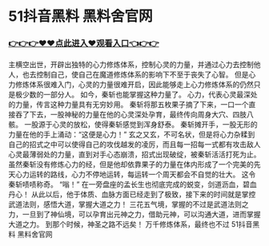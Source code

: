 # 51抖音黑料 黑料舍官网

### <a href="https://github.com/haijv/aiqi/issues/1">👉👉👉♥♥点此进入♥观看入口👈👉👉</a>


主横空出世，开辟出独特的心力修炼体系，控制心灵的力量，并通过心力去控制他人，也去控制自己，使自己在魔道修炼体系的影响下不至于丧失了心智。
    但是心力修炼体系很难入门，心灵的力量很难开启，因此能够走上心力修炼体系的仍然只是极少数的一部分人。
    如今，秦斩也能掌握这种力量了。
    心力，代表心灵最深处的力量，传言这种力量具有无穷妙用。
    秦斩将那五枚果子摘了下来，一口一个直接吞了下去，一股神秘的力量在他的心灵深处孕育，最终传向周身大穴、四肢八骸。
    一股源于心灵的放松，使得秦斩感觉到浑身舒泰。
    秦斩摊开手，一股无形的力量在他的手上涌动：“这便是心力！”
    玄之又玄，不可名状，但是将心力杂糅到自己的招式之中可以使得自己的攻伐越发的凌厉，而且每一招每一式都有攻击敌人心灵最薄弱处的力量，直到对手心态崩溃，招式出现破绽，被秦斩活活打死为止。
    虽然秦斩没有修炼心力的经，但是他却依靠果子的力量在体内形成了一个完美的先天心力运转的路线，心力不停地运转，每运转一个周天都会不自觉的壮大。
    这令秦斩啧啧称奇。
    “嗡！”
    在一旁盘座的孟长生也彻底完成的蜕变，剑道沥血，碧血丹心！
    从此以后，他于体质、血脉方面已经走到了极致，接下来的时间就是掌控武道法则，感悟大道，掌握大道之力！
    三花五气境，掌握的不过是武道法则之力，一旦到了神仙境，可以孕育出元神之力，借助元神，可以沟通大道，进而掌握大道之力。
    到那个时候，神圣之路不远矣！
    万千修炼体系，最终也不过
51抖音黑料 黑料舍官网
